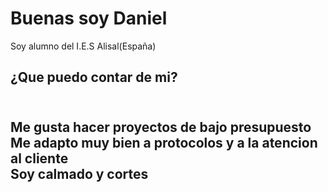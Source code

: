 ### <H1>Buenas soy Daniel</H1>
 Soy alumno del I.E.S Alisal(España)  <Br>
   <h2>¿Que puedo contar de mi?<h2><Br>
   Me gusta hacer proyectos de bajo presupuesto <Br>
   Me adapto muy bien a protocolos y a la atencion al cliente<Br>
   Soy calmado y cortes  <Br>














<!--
**DanielGarciaSetien/DanielGarciaSetien** is a ✨ _special_ ✨ repository because its `README.md` (this file) appears on your GitHub profile.

Here are some ideas to get you started:

- 🔭 I’m currently working on ...
- 🌱 I’m currently learning ...
- 👯 I’m looking to collaborate on ...
- 🤔 I’m looking for help with ...
- 💬 Ask me about ...
- 📫 How to reach me: ...
- 😄 Pronouns: ...
- ⚡ Fun fact: ...
-->

